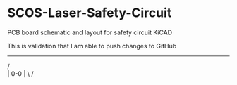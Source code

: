 # SCOS-Laser-Safety-Circuit
PCB board schematic and layout for safety circuit KiCAD


This is validation that I am able to push changes to GitHub

 _______
/       \
|  0-0  |
\       /